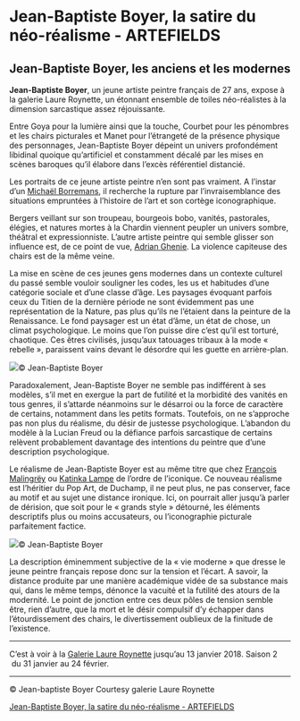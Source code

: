 # Jean-Baptiste Boyer, la satire du néo-réalisme - ARTEFIELDS
## Jean-Baptiste Boyer, les anciens et les modernes

**Jean-Baptiste Boyer**, un jeune artiste peintre français de 27 ans, expose à la galerie Laure Roynette, un étonnant ensemble de toiles néo-réalistes à la dimension sarcastique assez réjouissante.

Entre Goya pour la lumière ainsi que la touche, Courbet pour les pénombres et les chairs picturales et Manet pour l’étrangeté de la présence physique des personnages, Jean-Baptiste Boyer dépeint un univers profondément libidinal quoique qu’artificiel et constamment décalé par les mises en scènes baroques qu’il élabore dans l’excès référentiel distancié.

Les portraits de ce jeune artiste peintre n’en sont pas vraiment. A l’instar d’un [Michaël Borremans](https://www.artefields.net/michael-borremans/), il recherche la rupture par l’invraisemblance des situations empruntées à l’histoire de l’art et son cortège iconographique.

Bergers veillant sur son troupeau, bourgeois bobo, vanités, pastorales, élégies, et natures mortes à la Chardin viennent peupler un univers sombre, théâtral et expressionniste. L’autre artiste peintre qui semble glisser son influence est, de ce point de vue, [Adrian Ghenie](https://www.artefields.net/adrian-ghenie/). La violence capiteuse des chairs est de la même veine.

La mise en scène de ces jeunes gens modernes dans un contexte culturel du passé semble vouloir souligner les codes, les us et habitudes d’une catégorie sociale et d’une classe d’âge. Les paysages évoquant parfois ceux du Titien de la dernière période ne sont évidemment pas une représentation de la Nature, pas plus qu’ils ne l’étaient dans la peinture de la Renaissance. Le fond paysager est un état d’âme, un état de chose, un climat psychologique. Le moins que l’on puisse dire c’est qu’il est torturé, chaotique. Ces êtres civilisés, jusqu’aux tatouages tribaux à la mode « rebelle », paraissent vains devant le désordre qui les guette en arrière-plan.

![](jean-baptiste-boyer-galerie-laure-roynette/jean-baptiste-boyerpaintingrealismn-o-r-alismeexhibitiongalerie-laure-roynetteparisfrance.013.jpg)© Jean-Baptiste Boyer

Paradoxalement, Jean-Baptiste Boyer ne semble pas indifférent à ses modèles, s’il met en exergue la part de futilité et la morbidité des vanités en tous genres, il s’attarde néanmoins sur le désarroi ou la force de caractère de certains, notamment dans les petits formats. Toutefois, on ne s’approche pas non plus du réalisme, du désir de justesse psychologique. L’abandon du modèle à la Lucian Freud ou la défiance parfois sarcastique de certains relèvent probablement davantage des intentions du peintre que d’une description psychologique.

Le réalisme de Jean-Baptiste Boyer est au même titre que chez [François Malingrëy](https://www.artefields.net/francois-malingrey/) ou [Katinka Lampe](https://www.artefields.net/katinka-lampe-art-paris-art-fair/) de l’ordre de l’iconique. Ce nouveau réalisme est l’héritier du Pop Art, de Duchamp, il ne peut plus, ne pas conserver, face au motif et au sujet une distance ironique. Ici, on pourrait aller jusqu’à parler de dérision, que soit pour le « grands style » détourné, les éléments descriptifs plus ou moins accusateurs, ou l’iconographie picturale parfaitement factice.

![](jean-baptiste-boyer-galerie-laure-roynette/jean-baptiste-boyerpaintingrealismn-o-r-alismeexhibitiongalerie-laure-roynetteparisfrance.010.jpg)© Jean-Baptiste Boyer

La description éminemment subjective de la « vie moderne » que dresse le jeune peintre français repose donc sur la tension et l’écart. A savoir, la distance produite par une manière académique vidée de sa substance mais qui, dans le même temps, dénonce la vacuité et la futilité des atours de la modernité. Le point de jonction entre ces deux pôles de tension semble être, rien d’autre, que la mort et le désir compulsif d’y échapper dans l’étourdissement des chairs, le divertissement oublieux de la finitude de l’existence.

---

C’est à voir à la [Galerie Laure Roynette](http://www.galerie-art-paris-roynette.com/galerie-d-art-contemporain-paris.html?ref=artefields.net) jusqu’au 13 janvier 2018.
Saison 2  du 31 janvier au 24 février.

---

© Jean-baptiste Boyer
Courtesy galerie Laure Roynette

[Jean-Baptiste Boyer, la satire du néo-réalisme - ARTEFIELDS](https://www.artefields.net/jean-baptiste-boyer-galerie-laure-roynette/)